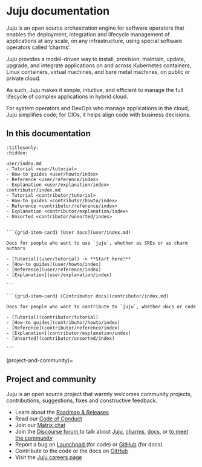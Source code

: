 # Juju documentation

Juju is an open source orchestration engine for software operators that enables the deployment, integration and lifecycle management of applications at any scale, on any infrastructure, using special software operators called ‘charms’.

Juju provides a model-driven way to install, provision, maintain, update, upgrade, and integrate applications on and across Kubernetes containers, Linux containers, virtual machines, and bare metal machines, on public or private cloud.

As such, Juju makes it simple, intuitive, and efficient to manage the full lifecycle of complex applications in hybrid cloud.

For system operators and DevOps who manage applications in the cloud, Juju simplifies code; for CIOs, it helps align code with business decisions.


## In this documentation

```{toctree}
:titlesonly:
:hidden:

user/index.md
- Tutorial <user/tutorial>
- How-to guides <user/howto/index>
- Reference <user/reference/index>
- Explanation <user/explanation/index>
contributor/index.md
- Tutorial <contributor/tutorial>
- How-to guides <contributor/howto/index>
- Reference <contributor/reference/index>
- Explanation <contributor/explanation/index>
- Unsorted <contributor/unsorted/index>
````

````{grid} 1 1 2 2

```{grid-item-card} [User docs](user/index.md)

Docs for people who want to use `juju`, whether as SREs or as charm authors

- [Tutorial](user/tutorial) -> **Start here!**
- [How-to guides](user/howto/index)
- [Reference](user/reference/index)
- [Explanation](user/explanation/index)

```

```{grid-item-card} [Contributor docs](contributor/index.md)

Docs for people who want to contribute to `juju`, whether docs or code

- [Tutorial](contributor/tutorial)
- [How-to guides](contributor/howto/index)
- [Reference](contributor/reference/index)
- [Explanation](contributor/explanation/index)
- [Unsorted](contributor/unsorted/index)

```

````

(project-and-community)=
## Project and community

Juju is an open source project that warmly welcomes community projects, contributions, suggestions, fixes and
constructive feedback.

* Learn about the [Roadmap & Releases](https://discourse.charmhub.io/t/5064)
* Read our [Code of Conduct ](https://ubuntu.com/community/code-of-conduct)
* Join our [Matrix chat](https://matrix.to/#/#charmhub-jujudev:ubuntu.com)
* Join the [Discourse forum ](https://discourse.charmhub.io/t/welcome-to-the-charmed-operator-community/8) to talk
  about [Juju](https://discourse.charmhub.io/tags/c/juju/6/community-workshop), [charms](https://discourse.charmhub.io/c/charm/41), [docs](https://discourse.charmhub.io/c/doc/22),
  or [to meet the community](https://discourse.charmhub.io/tag/community-workshop)
* Report a bug on [Launchpad ](https://bugs.launchpad.net/juju) (for code)
  or [GitHub](https://github.com/juju/docs/issues) (for docs)
* Contribute to the code or the docs on [GitHub](https://github.com/juju/juju/blob/develop/CONTRIBUTING.md)
* Visit the [Juju careers page](https://juju.is/careers)


